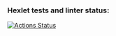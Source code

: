 ### Hexlet tests and linter status:
[![Actions Status](https://github.com/IpainI/python-project-lvl1/workflows/hexlet-check/badge.svg)](https://github.com/IpainI/python-project-lvl1/actions)